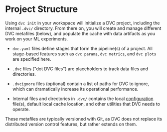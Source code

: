 # Project Structure

Using `dvc init` in your <abbr>workspace</abbr> will initialize a <abbr>DVC
project</abbr>, including the internal `.dvc/` directory. From there on, you
will create and manage different DVC metafiles (below), and populate the
<abbr>cache</abbr> with data artifacts as you work on your ML experiments.

- `dvc.yaml` files define stages that form the pipeline(s) of a project. All
  stage-based features such as `dvc params`, `dvc metrics`, and `dvc plots` are
  specified here.

- `.dvc` files ("dot DVC files") are placeholders to track data files and
  directories.

- `.dvcignore` files (optional) contain a list of paths for DVC to ignore, which
  can dramatically increase its operational performance.

- Internal files and directories in `.dvc/` contains the local
  [configuration](/doc/command-reference/config) file(s), default local cache
  location, and other utilities that DVC needs to operate.

<admon type="info">

These metafiles are typically versioned with Git, as DVC does not replace its
distributed version control features, but rather extends on them.

</admon>
